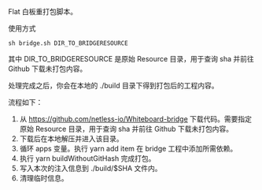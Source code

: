 Flat 白板重打包脚本。

使用方式

```shell
sh bridge.sh DIR_TO_BRIDGERESOURCE
```

其中 DIR_TO_BRIDGERESOURCE 是原始 Resource 目录，用于查询 sha 并前往 Github 下载未打包内容。

处理完成之后，你会在本地的 ./build 目录下得到打包后的工程内容。

流程如下：

1. 从 https://github.com/netless-io/Whiteboard-bridge 下载代码。需要指定原始 Resource 目录，用于查询 sha 并前往 Github 下载未打包内容。
2. 下载后在本地解压并进入该目录。
3. 循环 apps 变量。执行 yarn add item 在 bridge 工程中添加所需依赖。
4. 执行 yarn buildWithoutGitHash 完成打包。
5. 写入本次的注入信息到 ./build/$SHA 文件内。
6. 清理临时信息。

